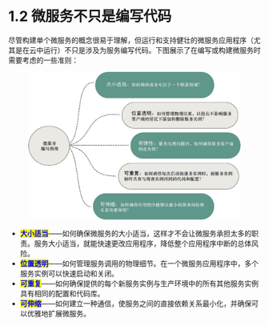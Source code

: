 # 1.2 微服务不只是编写代码

尽管构建单个微服务的概念很易于理解，但运行和支持健壮的微服务应用程序（尤其是在云中运行）不只是涉及为服务编写代码。下图展示了在编写或构建微服务时需要考虑的一些准则：

<figure><img src="../../../.gitbook/assets/image (1) (1).png" alt=""><figcaption></figcaption></figure>

* <mark style="color:blue;">**大小适当**</mark>——如何确保微服务的大小适当，这样才不会让微服务承担太多的职责。服务大小适当，就能快速更改应用程序，降低整个应用程序中断的总体风险。
* <mark style="color:blue;">**位置透明**</mark>——如何管理服务调用的物理细节。在一个微服务应用程序中，多个服务实例可以快速启动和关闭。
* <mark style="color:blue;">**可重复**</mark>——如何确保提供的每个新服务实例与生产环境中的所有其他服务实例具有相同的配置和代码库。
* <mark style="color:blue;">**可伸缩**</mark>——如何建立一种通信，使服务之间的直接依赖关系最小化，并确保可以优雅地扩展微服务。
